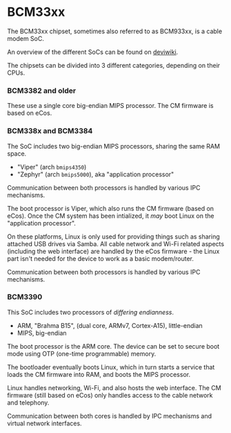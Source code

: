 BCM33xx
=======

The BCM33xx chipset, sometimes also referred to as BCM933xx, is a cable modem SoC.

An overview of the different SoCs can be found on [deviwiki](https://deviwiki.com/wiki/Broadcom#tab=SoC).

The chipsets can be divided into 3 different categories, depending on their CPUs.

### BCM3382 and older

These use a single core big-endian MIPS processor. The CM firmware is based on eCos.

### BCM338x and BCM3384

The SoC includes two big-endian MIPS processors, sharing the same RAM space.

* "Viper" (arch `bmips4350`)
* "Zephyr" (arch `bmips5000`), aka "application processor"

Communication between both processors is handled by various IPC mechanisms.

The boot processor is Viper, which also runs the CM firmware (based on eCos). Once
the CM system has been intialized, it *may* boot Linux on the "application processor".

On these platforms, Linux is only used for providing things such as sharing attached
USB drives via Samba. All cable network and Wi-Fi related aspects (including the web
interface) are handled by the eCos firmware - the Linux part isn't needed for the device
to work as a basic modem/router.

Communication between both processors is handled by various IPC mechanisms.

### BCM3390

This SoC includes two processors of *differing endianness*.

* ARM, "Brahma B15", (dual core, ARMv7, Cortex-A15), little-endian
* MIPS, big-endian

The boot processor is the ARM core. The device can be set to secure boot mode
using OTP (one-time programmable) memory.

The bootloader eventually boots Linux, which in turn starts a service that loads
the CM firmware into RAM, and boots the MIPS processor.

Linux handles networking, Wi-Fi, and also hosts the web interface. The CM firmware
(still based on eCos) only handles access to the cable network and telephony.

Communication between both cores is handled by IPC mechanisms and virtual
network interfaces.
